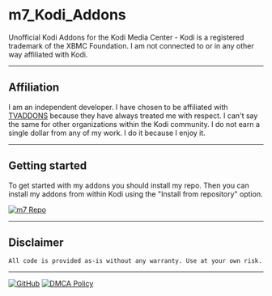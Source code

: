 # m7_Kodi_Addons

Unofficial Kodi Addons for the Kodi Media Center - Kodi is a registered trademark of the XBMC Foundation. I am not connected to or in any other way affiliated with Kodi.


---


## Affiliation

I am an independent developer. I have chosen to be affiliated with [TVADDONS](https://www.tvaddons.co/) because they have always treated me with respect. I can't say the same for other organizations within the Kodi community. I do not earn a single dollar from any of my work. I do it because I enjoy it.


---


## Getting started

To get started with my addons you should install my repo. Then you can install my addons from within Kodi using the "Install from repository" option.

[![m7 Repo](https://img.shields.io/badge/m7-Repo-blue.svg?style=for-the-badge)](https://github.com/mhancoc7/kodi-addons/blob/master/_repo/repository.mhancoc7.public/repository.mhancoc7.public-0.1.4.zip)


---


## Disclaimer

```
All code is provided as-is without any warranty. Use at your own risk.
```
---

[![GitHub](https://img.shields.io/github/license/mhancoc7/kodi-addons.svg?style=for-the-badge)](https://github.com/mhancoc7/kodi-addons/blob/master/LICENSE.md)
[![DMCA Policy](https://img.shields.io/badge/DMCA-Policy-lightgrey.svg?style=for-the-badge)](DMCA.html)
